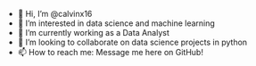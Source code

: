 - 👋 Hi, I’m @calvinx16
- 👀 I’m interested in data science and machine learning
- 🌱 I’m currently working as a Data Analyst
- 💞️ I’m looking to collaborate on data science projects in python
- 📫 How to reach me: Message me here on GitHub!

<!---
calvinx16/calvinx16 is a ✨ special ✨ repository because its `README.md` (this file) appears on your GitHub profile.
You can click the Preview link to take a look at your changes.
--->
